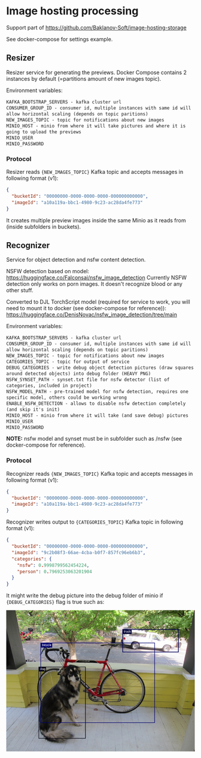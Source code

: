 # Image hosting processing

Support part of https://github.com/Baklanov-Soft/image-hosting-storage

See docker-compose for settings example.

## Resizer

Resizer service for generating the previews. Docker Compose contains 2 instances by default (=partitions amount of
new images topic).

Environment variables:

```
KAFKA_BOOTSTRAP_SERVERS - kafka cluster url
CONSUMER_GROUP_ID - consumer id, multiple instances with same id will allow horizontal scaling (depends on topic paritions) 
NEW_IMAGES_TOPIC - topic for notifications about new images
MINIO_HOST - minio from where it will take pictures and where it is going to upload the previews
MINIO_USER
MINIO_PASSWORD
```

### Protocol

Resizer reads `{NEW_IMAGES_TOPIC}` Kafka topic and accepts messages in following format (v1):

```json
{
  "bucketId": "00000000-0000-0000-0000-000000000000",
  "imageId": "a10a119a-bbc1-4980-9c23-ac28da4fe773"
}
```

It creates multiple preview images inside the same Minio as it reads from (inside subfolders in buckets).

## Recognizer

Service for object detection and nsfw content detection.

NSFW detection based on model: https://huggingface.co/Falconsai/nsfw_image_detection
Currently NSFW detection only works on porn images. It doesn't recognize blood or any other stuff.

Converted to DJL TorchScript model (required for service to
work, you will need to mount it to docker (see docker-compose for
reference)): https://huggingface.co/DenisNovac/nsfw_image_detection/tree/main

Environment variables:

```
KAFKA_BOOTSTRAP_SERVERS - kafka cluster url
CONSUMER_GROUP_ID - consumer id, multiple instances with same id will allow horizontal scaling (depends on topic paritions) 
NEW_IMAGES_TOPIC - topic for notifications about new images 
CATEGORIES_TOPIC - topic for output of service 
DEBUG_CATEGORIES - write debug object detection pictures (draw squares around detected objects) into debug folder (HEAVY PNG)
NSFW_SYNSET_PATH - synset.txt file for nsfw detector (list of categories, included in project)
NSFW_MODEL_PATH - pre-trained model for nsfw detection, requires one specific model, others could be working wrong
ENABLE_NSFW_DETECTION - allows to disable nsfw detection completely (and skip it's init)
MINIO_HOST - minio from where it will take (and save debug) pictures
MINIO_USER
MINIO_PASSWORD
```

**NOTE:** nsfw model and synset must be in subfolder such as /nsfw (see docker-compose for reference).

### Protocol

Recognizer reads `{NEW_IMAGES_TOPIC}` Kafka topic and accepts messages in following format (v1):

```json
{
  "bucketId": "00000000-0000-0000-0000-000000000000",
  "imageId": "a10a119a-bbc1-4980-9c23-ac28da4fe773"
}
```

Recognizer writes output to `{CATEGORIES_TOPIC}` Kafka topic in following format (v1):

```json
{
  "bucketId": "00000000-0000-0000-0000-000000000000",
  "imageId": "9c2b08f3-66ae-4cba-b0f7-857fc96eb6b3",
  "categories": {
    "nsfw": 0.9998799562454224,
    "person": 0.7969253063201904
  }
}
```

It might write the debug picture into the debug folder of minio if `{DEBUG_CATEGORIES}` flag is true such as:

![alt text](debug_example.png)
